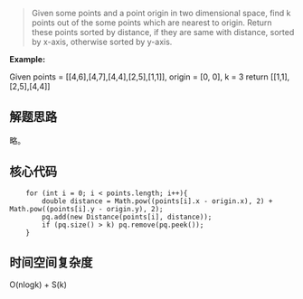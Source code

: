 > Given some points and a point origin in two dimensional space, find k points out of the some points which are nearest to origin.
Return these points sorted by distance, if they are same with distance, sorted by x-axis, otherwise sorted by y-axis.
>

**Example:** 

Given points = [[4,6],[4,7],[4,4],[2,5],[1,1]], origin = [0, 0], k = 3
return [[1,1],[2,5],[4,4]]

## 解题思路

略。

## 核心代码

        for (int i = 0; i < points.length; i++){
            double distance = Math.pow((points[i].x - origin.x), 2) + Math.pow((points[i].y - origin.y), 2);
            pq.add(new Distance(points[i], distance));
            if (pq.size() > k) pq.remove(pq.peek());
        }

## 时间空间复杂度

O(nlogk) + S(k)



